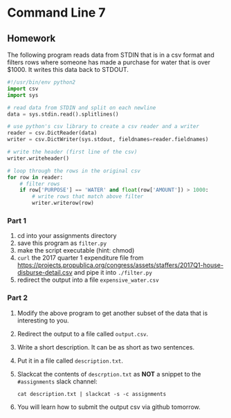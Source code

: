 # Command Line 7

## Homework

The following program reads data from STDIN that is in a csv format and filters rows where someone has made a purchase for water that is over $1000. It writes this data back to STDOUT.

```python
#!/usr/bin/env python2
import csv
import sys

# read data from STDIN and split on each newline
data = sys.stdin.read().splitlines()

# use python's csv library to create a csv reader and a writer
reader = csv.DictReader(data)
writer = csv.DictWriter(sys.stdout, fieldnames=reader.fieldnames)

# write the header (first line of the csv)
writer.writeheader()

# loop through the rows in the original csv
for row in reader:
	# filter rows
    if row['PURPOSE'] == 'WATER' and float(row['AMOUNT']) > 1000:
    	# write rows that match above filter
        writer.writerow(row)
```

### Part 1

1. cd into your assignments directory
2. save this program as `filter.py`
3. make the script executable (hint: chmod)
4. `curl` the 2017 quarter 1 expenditure file from https://projects.propublica.org/congress/assets/staffers/2017Q1-house-disburse-detail.csv and pipe it into `./filter.py`
5. redirect the output into a file `expensive_water.csv`

### Part 2

1. Modify the above program to get another subset of the data that is interesting to you.
2. Redirect the output to a file called `output.csv`.
3. Write a short description. It can be as short as two sentences.
4. Put it in a file called `description.txt`.
5. Slackcat the contents of `descrption.txt` as **NOT** a snippet to the `#assignments` slack channel:

	```
	cat description.txt | slackcat -s -c assignments
	```
6. You will learn how to submit the output csv via github tomorrow.
